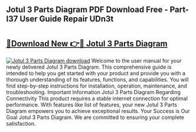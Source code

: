 ## Jotul 3 Parts Diagram PDF Download Free - Part-I37 User Guide Repair UDn3t

# <h2><a href="http://dfifvc.blite.top/?on=Jotul+3+Parts+Diagram">🔗Download New 👉🔴 Jotul 3 Parts Diagram</a></h2>

[![Jotul 3 Parts Diagram download](https://i.imgur.com/lujVjoI.png)](http://dfifvc.blite.top/?on=Jotul+3+Parts+Diagram)
Welcome to the user manual for your newly delivered Jotul 3 Parts Diagram. This comprehensive guide is intended to help you get started with your product and provide you with a thorough understanding of its features, functions, and capabilities. You will find step-by-step instructions for installation, operation, maintenance, and troubleshooting. Important Information Jotul 3 Parts Diagram Regarding Connectivity This product requires a stable internet connection for optimal performance. With features like list of features, your new Jotul 3 Parts Diagram empowers you to achieve exceptional results. Your Success is Our Goal Jotul 3 Parts Diagram. We are committed to ensuring your complete satisfaction.

